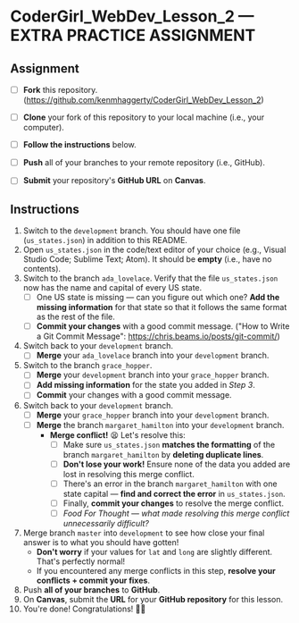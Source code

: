 # CoderGirl_WebDev_Lesson_2 — EXTRA PRACTICE ASSIGNMENT


## Assignment

- [ ] **Fork** this repository. (https://github.com/kenmhaggerty/CoderGirl_WebDev_Lesson_2)
- [ ] **Clone** your fork of this repository to your local machine (i.e., your computer).
- [ ] **Follow the instructions** below.
- [ ] **Push** all of your branches to your remote repository (i.e., GitHub).
- [ ] **Submit** your repository's **GitHub URL** on **Canvas**.



## Instructions

1. Switch to the `development` branch. You should have one file (`us_states.json`) in addition to this README.
2. Open `us_states.json` in the code/text editor of your choice (e.g., Visual Studio Code; Sublime Text; Atom). It should be **empty** (i.e., have no contents).
3. Switch to the branch `ada_lovelace`. Verify that the file `us_states.json` now has the name and capital of every US state.
   - [ ] One US state is missing — can you figure out which one? **Add the missing information** for that state so that it follows the same format as the rest of the file.
   - [ ] **Commit your changes** with a good commit message. ("How to Write a Git Commit Message": https://chris.beams.io/posts/git-commit/)
4. Switch back to your `development` branch.
   - [ ] **Merge** your `ada_lovelace` branch into your `development` branch.
5. Switch to the branch `grace_hopper`.
   - [ ] **Merge** your `development` branch into your `grace_hopper` branch.
   - [ ] **Add missing information** for the state you added in *Step 3*.
   - [ ] **Commit** your changes with a good commit message.
6. Switch back to your `development` branch.
   - [ ] **Merge** your `grace_hopper` branch into your `development` branch.
   - [ ] **Merge** the branch `margaret_hamilton` into your `development` branch.
     - **Merge conflict!** 😫 Let's resolve this:
       - [ ] Make sure `us_states.json` **matches the formatting** of the branch `margaret_hamilton` by **deleting duplicate lines**.
       - [ ] **Don't lose your work!** Ensure none of the data you added are lost in resolving this merge conflict.
       - [ ] There's an error in the branch `margaret_hamilton` with one state capital — **find and correct the error** in `us_states.json`.
       - [ ] Finally, **commit your changes** to resolve the merge conflict.
       - [ ] *Food For Thought — what made resolving this merge conflict unnecessarily difficult?*
7. Merge branch `master` into `development` to see how close your final answer is to what you should have gotten!
   - **Don't worry** if your values for `lat` and `long` are slightly different. That's perfectly normal!
   - If you encountered any merge conflicts in this step, **resolve your conflicts + commit your fixes**.
8. Push **all of your branches** to **GitHub**.
9. On **Canvas**, submit the **URL** for your **GitHub repository** for this lesson.
10. You're done! Congratulations! 🎉🎉
